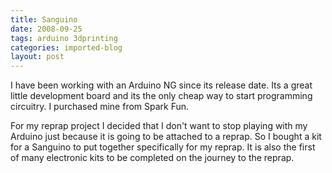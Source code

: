 ```yaml
---
title: Sanguino
date: 2008-09-25
tags: arduino 3dprinting
categories: imported-blog
layout: post
---
```

I have been working with an Arduino NG since its release date. Its a great little development board and its the only cheap way to start programming circuitry. I purchased mine from Spark Fun.

For my reprap project I decided that I don't want to stop playing with my Arduino just because it is going to be attached to a reprap. So I bought a kit for a Sanguino to put together specifically for my reprap. It is also the first of many electronic kits to be completed on the journey to the reprap.
